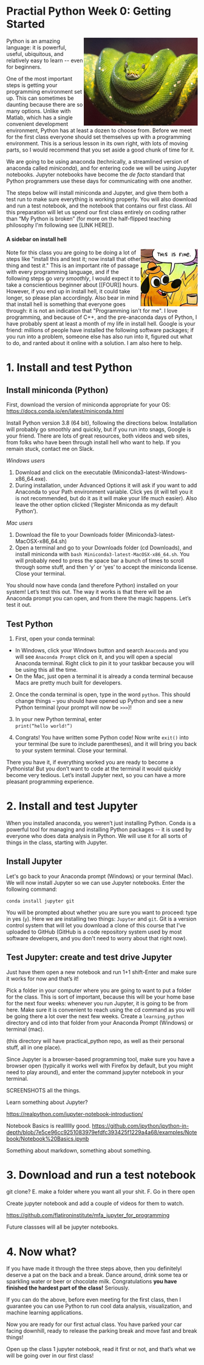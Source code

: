 # Practial Python Week 0: Getting Started
<img width = "300" src="./images/green_python.png" align="right">

Python is an amazing language: it is powerful, useful, ubiquitous, and relatively easy to learn -- even for beginners.

One of the most important steps is getting your programming environment set up. This can sometimes be daunting because there are so many options. Unlike with Matlab, which has a single convenient development environment, Python has at least a dozen to choose from. Before we meet for the first class everyone should set themselves up with a programming environment. This is a serious lesson in its own right, with lots of moving parts, so I would recommend that you set aside a good chunk of time for it.

We are going to be using anaconda (technically, a streamlined version of anaconda called *miniconda*), and for entering code we will be using Jupyter notebooks. Jupyter notebooks have become the *de facto* standard that Python programmers use these days for communicating with one another.

The steps below will install miniconda and Jupyter, and give them both a test run to make sure everything is working properly. You will also download and run a test notebook, and the notebook that contains our first class. All this preparation will let us spend our first class entirely on coding rather than “My Python is broken” (for more on the half-flipped teaching philosophy I'm following see [LINK HERE]).

#### A sidebar on install hell
<img width = "150" src="./images/this_is_fine.jpg" align="right">

Note for this class you are going to be doing a lot of steps like "install this and test it; now install that other thing and test *it*." This is an important rite of passage with every programming language, and if the following steps go *very smoothly*, I would expect it to take a conscientious beginner about [[FOUR]] hours. However, if you end up in install hell, it could take longer, so please plan accordingly. Also bear in mind that install hell is something that everyone goes through: it is not an indication that "Programming isn't for me". I love programming, and because of C++, and the pre-anaconda days of Python, I have probably spent at least a month of my life in install hell. Google is your friend: millions of people have installed the following software packages; if you run into a problem, someone else has also run into it, figured out what to do, and ranted about it online with a solution. I am also here to help.

# 1. Install and test Python
## Install miniconda (Python)
First, download the version of miniconda appropriate for your OS:
https://docs.conda.io/en/latest/miniconda.html

Install Python version 3.8 (64 bit), following the directions below. Installation will probably go smoothly and quickly, but if you run into snags, Google is your friend. There are lots of great resources, both videos and web sites, from folks who have been through install hell who want to help. If you remain stuck, contact me on Slack.

*Windows users*

1. Download and click on the executable (Miniconda3-latest-Windows-x86_64.exe).
2. During installation, under Advanced Options it will ask if you want to add Anaconda to your Path environment variable.  Click yes (it will tell you it is not recommended, but do it as it will make your life much easier). Also leave the other option clicked (‘Register Miniconda as my default Python’).

*Mac users*

1. Download the file to your Downloads folder (Miniconda3-latest-MacOSX-x86_64.sh)
2. Open a terminal and go to your Downloads folder (cd Downloads), and install miniconda with `bash Miniconda3-latest-MacOSX-x86_64.sh`. You will probably need to press the space bar a bunch of times to scroll through some stuff, and then ‘y’ or ‘yes’ to accept the miniconda license. Close your terminal.

You should now have conda (and therefore Python) installed on your system! Let’s test this out. The way it works is that there will be an Anaconda prompt you can open, and from there the magic happens. Let’s test it out.

## Test Python
1. First, open your conda terminal:
- In Windows, click your Windows button and search `Anaconda` and you will see `Anaconda Prompt` click on it, and you will open a special Anaconda terminal. Right click to pin it to your taskbar because you will be using this all the time.
- On the Mac, just open a terminal it is already a conda terminal because Macs are pretty much built for developers.

2. Once the conda terminal is open, type in the word `python`. This should change things – you should have opened up Python and see a new Python terminal (your prompt will now be `>>>`)!
3. In your new Python terminal, enter    
    `print(“hello world!”)`

4. Congrats! You have written some Python code! Now write `exit()` into your terminal (be sure to include parentheses), and it will bring you back to your system terminal. Close your terminal.

There you have it, if everything worked you are ready to become a Pythonista! But you don’t want to code at the terminal it would quickly become very tedious. Let’s install Jupyter next, so you can have a more pleasant programming experience.

# 2. Install and test Jupyter
When you installed anaconda, you weren’t just installing Python. Conda is a powerful tool for managing and installing Python packages -- it is used by everyone who does data analysis in Python. We will use it for all sorts of things in the class, starting with Jupyter.

## Install Jupyter
Let's go back to your Anaconda prompt (Windows) or your terminal (Mac). We will now install Jupyter so we can use Jupyter notebooks. Enter the following command:

    conda install jupyter git

You will be prompted about whether you are sure you want to proceed: type in yes (`y`). Here we are installing two things: `Jupyter` and `git`. Git is a version control system that will let you download a clone of this course that I’ve uploaded to GitHub (GitHub is a code repository system used by most software developers, and you don't need to worry about that right now).

## Test Jupyter: create and test drive Jupyter
Just have them open a new notebook and run 1+1 shift-Enter and make sure it works for now and that’s it!

Pick a folder in your computer where you are going to want to put a folder for the class. This is sort of important, because this will be your home base for the next four weeks: whenever you run Jupyter, it is going to be from here. Make sure it is convenient to reach using the cd command as you will be going there a lot over the next few weeks. Create a `learning_python` directory and cd into that folder from your Anaconda Prompt (Windows) or terminal (mac).

(this directory will have practical_python repo, as well as their personal stuff, all in one place).

Since Jupyter is a browser-based programming tool, make sure you have a browser open (typically it works well with Firefox by default, but you might need to play around), and enter the command jupyter notebook in your terminal.

SCREENSHOTS all the things.

Learn something about Jupyter?

https://realpython.com/jupyter-notebook-introduction/

Notebook Basics is realllllly good.
https://github.com/ipython/ipython-in-depth/blob/7e5ce96cc9251083979efdfc393425f1229a4a68/examples/Notebook/Notebook%20Basics.ipynb

Something about markdown, something about something.


# 3. Download and run a test notebook
git clone?
E. make a folder where you want all your shit.
F. Go in there open

Create jupyter notebook and add a couple of videos for them to watch.

https://github.com/flatironinstitute/mfa_jupyter_for_programming

Future classses will all be jupyter notebooks.


# 4. Now what?
If you have made it through the three steps above, then you definitelyl deserve a pat on the back and a break. Dance around, drink some tea or sparkling water or beer or chocolate milk. Congratulations **you have finished the hardest part of the class!** Seriously.

If you can do the above, before even meeting for the first class, then I guarantee you can use Python to run cool data analysis, visualization, and machine learning applications.

Now you are ready for our first actual class. You have parked your car facing downhill, ready to release the parking break and move fast and break things!

Open up the class 1 jupyter notebook, read it first or not, and that’s what we will be going over in our first class!
